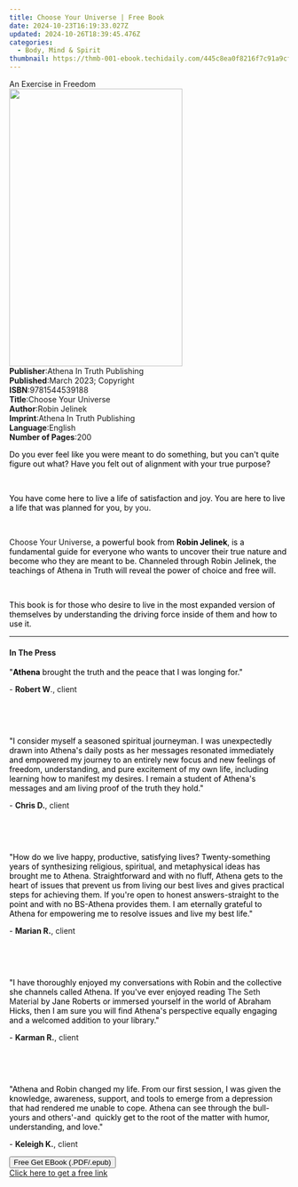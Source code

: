 ```yaml
---
title: Choose Your Universe | Free Book
date: 2024-10-23T16:19:33.027Z
updated: 2024-10-26T18:39:45.476Z
categories:
  - Body, Mind & Spirit
thumbnail: https://thmb-001-ebook.techidaily.com/445c8ea0f8216f7c91a9cf826a9ee0f7c12b0546e6d9597749a989c488a42f71.jpg
---
```

<main id="book-container">
  <div class="flex flex-col">
    <div class="book-brief flex-1 py-6 px-4 sm:p-6 md:py-10 md:px-8">
      <!-- brief-->
      <div class="book-brief-main">An Exercise in Freedom</div>
    </div>
    <div
      class="book-meta-info flex-1 grid gap-4 col-start-1 col-end-3 row-start-1 sm:mb-6 sm:grid-cols-4 lg:gap-6 lg:col-start-2 lg:row-end-6 lg:row-span-6 lg:mb-0"
    >
      <div
        class="book-meta-info-left place-content-center mt-4 p-4 text-sm leading-6 col-start-2 col-span-2 dark:text-slate-400"
      >
        <img
          class="w-full h-500 object-cover rounded-lg sm:h-255 sm:col-span-2 lg:col-span-full"
          src="https://img-001-ebook.techidaily.com/4a96393e1bfc7880b9cd7155f9cebe6407636433d71e8bf8d9b8b01b04a7b703.jpg"
          alt=""
          width="312"
          height="500"
        />
      </div>
      <div
        class="book-meta-info-right mt-2 col-start-1 row-start-2 col-span-3 self-center"
      >
        <!-- meta data  -->
        <div class="flex flex-col px-4 md:px-8">
          <div class="flex-1">
            <strong>Publisher</strong>:<span class="px-2"
              >Athena In Truth Publishing</span
            >
          </div>
          <div class="flex-1">
            <strong>Published</strong>:<span class="px-2"
              >March 2023; Copyright</span
            >
          </div>
          <div class="flex-1">
            <strong>ISBN</strong>:<span class="px-2">9781544539188</span>
          </div>
          <div class="flex-1">
            <strong>Title</strong>:<span class="px-2"
              >Choose Your Universe</span
            >
          </div>
          <div class="flex-1">
            <strong>Author</strong>:<span class="px-2">Robin Jelinek</span>
          </div>
          <div class="flex-1">
            <strong>Imprint</strong>:<span class="px-2"
              >Athena In Truth Publishing</span
            >
          </div>
          <div class="flex-1">
            <strong>Language</strong>:<span class="px-2">English</span>
          </div>
          <div class="flex-1">
            <strong>Number of Pages</strong>:<span class="px-2">200</span>
          </div>
        </div>
      </div>
    </div>
    <div class="book-description flex-1 py-6 px-4 sm:p-6 md:py-10 md:px-8">
      <div class="book-description-main">
        <div accordion-content="" id="description">
          <p>
            <span
              style="background-color: rgba(0, 0, 0, 0); color: rgb(0, 0, 0)"
              >Do you ever feel like you were meant to do something, but you
              can't quite figure out what? Have you felt out of alignment with
              your true purpose?</span
            >
          </p>
          <p><br /></p>
          <p>
            <span
              style="background-color: rgba(0, 0, 0, 0); color: rgb(0, 0, 0)"
              >You have come here to live a life of satisfaction and joy. You
              are here to live a life that was planned for you, </span
            >by you<span
              style="background-color: rgba(0, 0, 0, 0); color: rgb(0, 0, 0)"
              >.</span
            >
          </p>
          <p>
            <span
              style="background-color: rgba(0, 0, 0, 0); color: rgb(0, 0, 0)"
              >&nbsp;</span
            >
          </p>
          <p>
            Choose Your Universe<span
              style="background-color: rgba(0, 0, 0, 0); color: rgb(0, 0, 0)"
              >, a powerful book from </span
            ><strong
              style="background-color: rgba(0, 0, 0, 0); color: rgb(0, 0, 0)"
              >Robin Jelinek</strong
            ><span
              style="background-color: rgba(0, 0, 0, 0); color: rgb(0, 0, 0)"
              >, is a fundamental guide for everyone who wants to uncover their
              true nature and become who they are meant to be. Channeled through
              Robin Jelinek, the teachings of Athena in Truth will reveal the
              power of choice and free will.&nbsp;</span
            >
          </p>
          <p><br /></p>
          <p>
            <span
              style="background-color: rgba(0, 0, 0, 0); color: rgb(0, 0, 0)"
              >This book is for those who desire to live in the most expanded
              version of themselves by understanding the driving force inside of
              them and how to use it.</span
            >
          </p>
        </div>
        <div class="accordion-fader"></div>
      </div>
    </div>
    <div class="book-excerpts flex-1 py-6 px-4 sm:p-6 md:py-10 md:px-8">
      <!-- excerpts-->
      <div class="book-excerpts-main">
        <hr />
        <h4 class="placeholder placeholder-heading">
          <span>In The Press</span>
        </h4>
        <p></p>
        <p>
          <span
            style="background-color: rgba(0, 0, 0, 0); color: rgba(0, 0, 0, 1)"
            >"</span
          ><strong
            style="background-color: rgba(0, 0, 0, 0); color: rgba(0, 0, 0, 1)"
            >Athena</strong
          ><span
            style="background-color: rgba(0, 0, 0, 0); color: rgba(0, 0, 0, 1)"
          >
            brought the truth and the peace that I was longing for."</span
          >
        </p>
        <p>
          <span style="background-color: rgba(0, 0, 0, 0)">- </span
          ><strong style="background-color: rgba(0, 0, 0, 0)">Robert W</strong
          ><span style="background-color: rgba(0, 0, 0, 0)">., client</span>
        </p>
        <p><br /></p>
        <p><br /></p>
        <p>
          <span
            style="background-color: rgba(0, 0, 0, 0); color: rgba(0, 0, 0, 1)"
            >"I consider myself a seasoned spiritual journeyman. I was
            unexpectedly drawn into Athena's daily posts as her messages
            resonated immediately and empowered my journey to an entirely new
            focus and new feelings of freedom, understanding, and pure
            excitement of my own life, including learning how to manifest my
            desires. I remain a student of Athena's messages and am living proof
            of the truth they hold."</span
          >
        </p>
        <p>
          <span style="background-color: rgba(0, 0, 0, 0)">- </span
          ><strong style="background-color: rgba(0, 0, 0, 0)">Chris D.</strong
          ><span style="background-color: rgba(0, 0, 0, 0)">, client</span>
        </p>
        <p><br /></p>
        <p><br /></p>
        <p>
          <span
            style="background-color: rgba(0, 0, 0, 0); color: rgba(0, 0, 0, 1)"
            >"How do we live happy, productive, satisfying lives?
            Twenty-something years of synthesizing religious, spiritual, and
            metaphysical ideas has brought me to Athena. Straightforward and
            with no fluff, Athena gets to the heart of issues that prevent us
            from living our best lives and gives practical steps for achieving
            them. If you're open to honest answers-straight to the point and
            with no BS-Athena provides them. I am eternally grateful to Athena
            for empowering me to resolve issues and live my best life."</span
          >
        </p>
        <p>
          <span
            style="background-color: rgba(0, 0, 0, 0); color: rgba(0, 0, 0, 1)"
            >- </span
          ><strong style="background-color: rgba(0, 0, 0, 0)">Marian R.</strong
          ><span style="background-color: rgba(0, 0, 0, 0)">, client</span>
        </p>
        <p><br /></p>
        <p><br /></p>
        <p>
          <span
            style="background-color: rgba(0, 0, 0, 0); color: rgba(0, 0, 0, 1)"
            >"I have thoroughly enjoyed my conversations with Robin and the
            collective she channels called Athena. If you've ever enjoyed
            reading </span
          >The Seth Material<span
            style="background-color: rgba(0, 0, 0, 0); color: rgba(0, 0, 0, 1)"
          >
            by Jane Roberts or immersed yourself in the world of Abraham Hicks,
            then I am sure you will find Athena's perspective equally engaging
            and a welcomed addition to your library."</span
          >
        </p>
        <p>
          <span
            style="background-color: rgba(0, 0, 0, 0); color: rgba(0, 0, 0, 1)"
            >- </span
          ><strong style="background-color: rgba(0, 0, 0, 0)">Karman R.</strong
          ><span style="background-color: rgba(0, 0, 0, 0)">, client</span>
        </p>
        <p><br /></p>
        <p><br /></p>
        <p>
          <span
            style="background-color: rgba(0, 0, 0, 0); color: rgba(0, 0, 0, 1)"
            >"Athena and Robin changed my life. From our first session, I was
            given the knowledge, awareness, support, and tools to emerge from a
            depression that had rendered me unable to cope. Athena can see
            through the bull-yours and others'-and&nbsp; quickly get to the root
            of the matter with humor, understanding, and love."&nbsp;</span
          >
        </p>
        <p>
          <span style="background-color: rgba(0, 0, 0, 0)">- </span
          ><strong style="background-color: rgba(0, 0, 0, 0)">Keleigh K.</strong
          ><span style="background-color: rgba(0, 0, 0, 0)">, client</span>
        </p>
        <p></p>
      </div>
    </div>
    <div
      class="book-about-author flex-1 py-6 px-4 sm:p-6 md:py-10 md:px-8"
    ></div>
    <div class="book-free-get flex-1 py-6 px-4 sm:p-6 md:py-10 md:px-8">
      <button
        id="btn-free-get"
        class="bg-blue-500 hover:bg-blue-700 text-white font-bold py-2 px-4 rounded"
      >
        Free Get EBook (.PDF/.epub)
      </button>
      <div id="countdown-display" class="px-2 text-lg mt-2"></div>
      <a
        id="free-link"
        class="hidden bg-blue-500 hover:bg-blue-700 text-white font-bold py-2 px-4 rounded"
        href="https://www.ebooks.com/en-us/book/210790713/choose-your-universe/robin-jelinek/"
        target="_blank"
        >Click here to get a free link</a
      >
    </div>
    <script>
      let countdownTime = 0;
      let countdownInterval = null;
      document
        .getElementById('btn-free-get')
        .addEventListener('click', startCountdown);
      function startCountdown() {
        countdownTime = new Date().getTime() + 60000 * 3;
        countdownInterval = setInterval(updateCountdown, 1000);
        document.getElementById('btn-free-get').disabled = true;
        document
          .getElementById('btn-free-get')
          .classList.add('bg-gray-500', 'cursor-not-allowed');
      }
      function updateCountdown() {
        let currentTime = new Date().getTime();
        let timeLeft = countdownTime - currentTime;
        let secondsLeft = Math.floor(timeLeft / 1000);
        document.getElementById('countdown-display').innerHTML =
          `Remaining time: ${secondsLeft} seconds.`;
        if (secondsLeft <= 0) {
          clearInterval(countdownInterval);
          document.getElementById('btn-free-get').classList.add('hidden');
          document.getElementById('free-link').classList.remove('hidden');
          document.getElementById('countdown-display').innerHTML = '';
        }
      }
    </script>
  </div>
</main>

<ins class="adsbygoogle"
      style="display:block"
      data-ad-client="ca-pub-7571918770474297"
      data-ad-slot="8358498916"
      data-ad-format="auto"
      data-full-width-responsive="true"></ins>
    